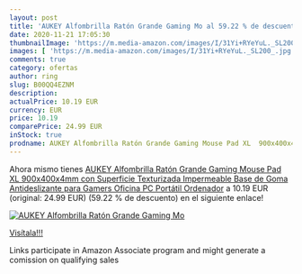 ```yaml
---
layout: post
title: 'AUKEY Alfombrilla Ratón Grande Gaming Mo al 59.22 % de descuento'
date: 2020-11-21 17:05:30
thumbnailImage: 'https://m.media-amazon.com/images/I/31Yi+RYeYuL._SL200_.jpg'
images: [ 'https://m.media-amazon.com/images/I/31Yi+RYeYuL._SL200_.jpg' ]
comments: true
category: ofertas
author: ring
slug: B00QQ4EZNM
description:
actualPrice: 10.19 EUR
currency: EUR
price: 10.19
comparePrice: 24.99 EUR
inStock: true
prodname: AUKEY Alfombrilla Ratón Grande Gaming Mouse Pad XL  900x400x4mm  con Superficie Texturizada Impermeable  Base de Goma Antideslizante para Gamers  Oficina  PC  Portátil  Ordenador
---
```


Ahora mismo tienes [AUKEY Alfombrilla Ratón Grande Gaming Mouse Pad XL  900x400x4mm  con Superficie Texturizada Impermeable  Base de Goma Antideslizante para Gamers  Oficina  PC  Portátil  Ordenador](https://www.amazon.es/dp/B00QQ4EZNM/?tag=tolees-21) a 10.19 EUR (original: 24.99 EUR) (59.22 %  de descuento) en el siguiente enlace!

[![AUKEY Alfombrilla Ratón Grande Gaming Mo](https://m.media-amazon.com/images/I/31Yi+RYeYuL._SL200_.jpg)](https://www.amazon.es/dp/B00QQ4EZNM/?tag=tolees-21)

[Visítala!!!](https://www.amazon.es/dp/B00QQ4EZNM/?tag=tolees-21)

Links participate in Amazon Associate program and might generate a comission on qualifying sales
